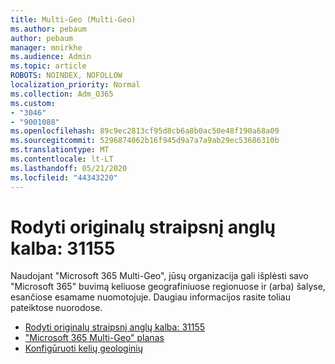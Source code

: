 ```yaml
---
title: Multi-Geo (Multi-Geo)
ms.author: pebaum
author: pebaum
manager: mnirkhe
ms.audience: Admin
ms.topic: article
ROBOTS: NOINDEX, NOFOLLOW
localization_priority: Normal
ms.collection: Adm_O365
ms.custom:
- "3046"
- "9001088"
ms.openlocfilehash: 89c9ec2813cf95d8cb6a8b0ac50e48f190a68a09
ms.sourcegitcommit: 5296874062b16f945d9a7a7a9ab29ec53686310b
ms.translationtype: MT
ms.contentlocale: lt-LT
ms.lasthandoff: 05/21/2020
ms.locfileid: "44343220"
---
```

# <a name="microsoft-365-multi-geo"></a>Rodyti originalų straipsnį anglų kalba: 31155

Naudojant "Microsoft 365 Multi-Geo", jūsų organizacija gali išplėsti savo "Microsoft 365" buvimą keliuose geografiniuose regionuose ir (arba) šalyse, esančiose esamame nuomotojuje. Daugiau informacijos rasite toliau pateiktose nuorodose.

- [Rodyti originalų straipsnį anglų kalba: 31155](https://docs.microsoft.com/office365/enterprise/office-365-multi-geo)
- ["Microsoft 365 Multi-Geo" planas](https://docs.microsoft.com/office365/enterprise/plan-for-multi-geo)
- [Konfigūruoti kelių geologinių](https://docs.microsoft.com/office365/enterprise/multi-geo-tenant-configuration)
